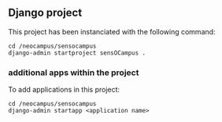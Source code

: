## Django project ##
This project has been instanciated with the following command:
```
cd /neocampus/sensocampus
django-admin startproject sensOCampus .
```

### additional apps within the project ###
To add applications in this project:
```
cd /neocampus/sensocampus
django-admin startapp <application name>
```